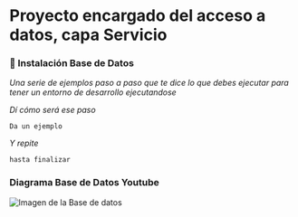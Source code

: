 # Proyecto encargado del acceso a datos, capa Servicio 
### 🔧 Instalación Base de Datos

_Una serie de ejemplos paso a paso que te dice lo que debes ejecutar para tener un entorno de desarrollo ejecutandose_

_Dí cómo será ese paso_

```
Da un ejemplo
```

_Y repite_

```
hasta finalizar
```

### Diagrama Base de Datos Youtube      
![Imagen de la Base de datos](https://raw.githubusercontent.com/ipartek/java_2018_0508/valeriaValencia/yotubeReproductor/service/src/main/doc/img/diagrama_youtube_BBDD.png?raw=true "Imagen de la Base de datos")
